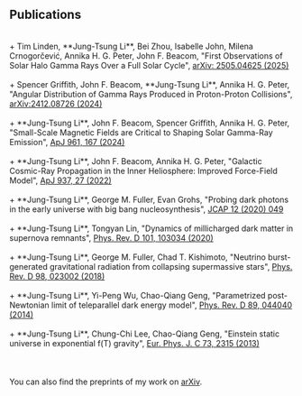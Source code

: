 ## Publications
<br/>
+ Tim Linden, **Jung-Tsung Li**, Bei Zhou, Isabelle John, Milena Crnogorčević, Annika H. G. Peter, John F. Beacom, "First Observations of Solar Halo Gamma Rays Over a Full Solar Cycle", <a href="https://arxiv.org/abs/2505.04625"> arXiv: 2505.04625 (2025)</a> <br/><br/>
+ Spencer Griffith, John F. Beacom, **Jung-Tsung Li**, Annika H. G. Peter, "Angular Distribution of Gamma Rays Produced in Proton-Proton Collisions", <a href="https://arxiv.org/abs/2412.08726"> arXiv:2412.08726 (2024)</a> <br/><br/>
+ **Jung-Tsung Li**, John F. Beacom, Spencer Griffith, Annika H. G. Peter, "Small-Scale Magnetic Fields are Critical to Shaping Solar Gamma-Ray Emission", <a href="https://doi.org/10.3847/1538-4357/ad158f"> ApJ 961, 167 (2024)</a> <br/><br/>
+ **Jung-Tsung Li**, John F. Beacom, Annika H. G. Peter, "Galactic Cosmic-Ray Propagation in the Inner Heliosphere: Improved Force-Field Model", <a href="https://doi.org/10.3847/1538-4357/ac8cf3"> ApJ 937, 27 (2022)</a> <br/><br/>
+ **Jung-Tsung Li**, George M. Fuller, Evan Grohs, "Probing dark photons in the early universe with big bang nucleosynthesis", <a href="https://doi.org/10.1088/1475-7516/2020/12/049"> JCAP 12 (2020) 049</a> <br/><br/>
+ **Jung-Tsung Li**, Tongyan Lin, "Dynamics of millicharged dark matter in supernova remnants", <a href="https://doi.org/10.1103/PhysRevD.101.103034"> Phys. Rev. D 101, 103034 (2020)</a> <br/><br/>
+ **Jung-Tsung Li**, George M. Fuller, Chad T. Kishimoto, "Neutrino burst-generated gravitational radiation from collapsing supermassive stars", <a href="https://doi.org/10.1103/PhysRevD.98.023002"> Phys. Rev. D 98, 023002 (2018)</a> <br/><br/>
+ **Jung-Tsung Li**, Yi-Peng Wu, Chao-Qiang Geng, "Parametrized post-Newtonian limit of teleparallel dark energy model", <a href="https://doi.org/10.1103/PhysRevD.89.044040"> Phys. Rev. D 89, 044040 (2014)</a> <br/><br/>
+ **Jung-Tsung Li**, Chung-Chi Lee, Chao-Qiang Geng, "Einstein static universe in exponential f(T) gravity", <a href="https://doi.org/10.1140/epjc/s10052-013-2315-z"> Eur. Phys. J. C 73, 2315 (2013)</a> <br/><br/>
<br/>
<br/>
You can also find the preprints of my work on <a href="https://arxiv.org/search/?query=Jung-Tsung+Li&searchtype=all&source=header">arXiv</a>. 
